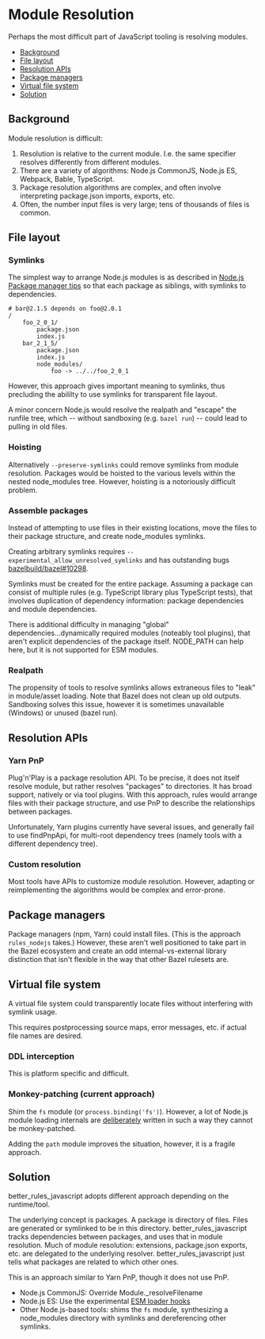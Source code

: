 # Module Resolution

Perhaps the most difficult part of JavaScript tooling is resolving modules.

<!-- START doctoc generated TOC please keep comment here to allow auto update -->
<!-- DON'T EDIT THIS SECTION, INSTEAD RE-RUN doctoc TO UPDATE -->

- [Background](#background)
- [File layout](#file-layout)
- [Resolution APIs](#resolution-apis)
- [Package managers](#package-managers)
- [Virtual file system](#virtual-file-system)
- [Solution](#solution)

<!-- END doctoc generated TOC please keep comment here to allow auto update -->

## Background

Module resolution is difficult:

1. Resolution is relative to the current module. I.e. the same specifier
   resolves differently from different modules.
2. There are a variety of algorithms: Node.js CommonJS, Node.js ES, Webpack,
   Bable, TypeScript.
3. Package resolution algorithms are complex, and often involve interpreting
   package.json imports, exports, etc.
4. Often, the number input files is very large; tens of thousands of files is
   common.

## File layout

### Symlinks

The simplest way to arrange Node.js modules is as described in
[Node.js Package manager tips](https://nodejs.org/api/modules.html#modules_package_manager_tips)
so that each package as siblings, with symlinks to dependencies.

```
# bar@2.1.5 depends on foo@2.0.1
/
    foo_2_0_1/
        package.json
        index.js
    bar_2_1_5/
        package.json
        index.js
        node_modules/
            foo -> ../../foo_2_0_1
```

However, this approach gives important meaning to symlinks, thus precluding the
abililty to use symlinks for transparent file layout.

A minor concern Node.js would resolve the realpath and "escape" the runfile
tree, which -- without sandboxing (e.g. `bazel run`) -- could lead to pulling in
old files.

### Hoisting

Alternatively `--preserve-symlinks` could remove symlinks from module
resolution. Packages would be hoisted to the various levels within the nested
node_modules tree. However, hoisting is a notoriously difficult problem.

### Assemble packages

Instead of attempting to use files in their existing locations, move the files
to their package structure, and create node_modules symlinks.

Creating arbitrary symlinks requires `--experimental_allow_unresolved_symlinks`
and has outstanding bugs
[bazelbuild/bazel#10298](https://github.com/bazelbuild/bazel/issues/10298).

Symlinks must be created for the entire package. Assuming a package can consist
of multiple rules (e.g. TypeScript library plus TypeScript tests), that involves
duplication of dependency information: package dependencies and module
dependencies.

There is additional difficulty in managing "global" dependencies...dynamically
required modules (noteably tool plugins), that aren't explicit dependencies of
the package itself. NODE_PATH can help here, but it is not supported for ESM
modules.

### Realpath

The propensity of tools to resolve symlinks allows extraneous files to "leak" in
module/asset loading. Note that Bazel does not clean up old outputs. Sandboxing
solves this issue, however it is sometimes unavailable (Windows) or unused
(bazel run).

## Resolution APIs

### Yarn PnP

Plug'n'Play is a package resolution API. To be precise, it does not itself
resolve module, but rather resolves "packages" to directories. It has broad
support, natively or via tool plugins. With this approach, rules would arrange
files with their package structure, and use PnP to describe the relationships
between packages.

Unfortunately, Yarn plugins currently have several issues, and generally fail to
use findPnpApi, for multi-root dependency trees (namely tools with a different
dependency tree).

### Custom resolution

Most tools have APIs to customize module resolution. However, adapting or
reimplementing the algorithms would be complex and error-prone.

## Package managers

Package managers (npm, Yarn) could install files. (This is the approach
`rules_nodejs` takes.) However, these aren't well positioned to take part in the
Bazel ecosystem and create an odd internal-vs-external library distinction that
isn't flexible in the way that other Bazel rulesets are.

## Virtual file system

A virtual file system could transparently locate files without interfering with
symlink usage.

This requires postprocessing source maps, error messages, etc. if actual file
names are desired.

### DDL interception

This is platform specific and difficult.

### Monkey-patching (current approach)

Shim the `fs` module (or `process.binding('fs')`). However, a lot of Node.js
module loading internals are
[deliberately](https://github.com/nodejs/node/pull/39513#pullrequestreview-714334718)
written in such a way they cannot be monkey-patched.

Adding the `path` module improves the situation, however, it is a fragile
approach.

## Solution

better_rules_javascript adopts different approach depending on the runtime/tool.

The underlying concept is packages. A package is directory of files. Files are
generated or symlinked to be in this directory. better_rules_javascript tracks
dependencies between packages, and uses that in module resolution. Much of
module resolution: extensions, package.json exports, etc. are delegated to the
underlying resolver. better_rules_javascript just tells what packages are
related to which other ones.

This is an approach similar to Yarn PnP, though it does not use PnP.

- Node.js CommonJS: Override Module.\_resolveFilename
- Node.js ES: Use the experimental
  [ESM loader hooks](https://nodejs.org/api/esm.html#loaders)
- Other Node.js-based tools: shims the `fs` module, synthesizing a node_modules
  directory with symlinks and dereferencing other symlinks.

